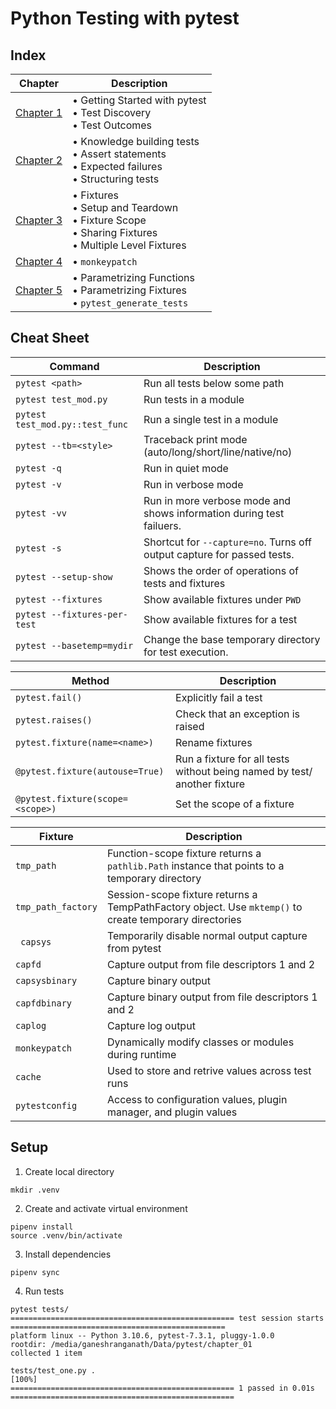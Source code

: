 # Python Testing with pytest

## Index
| Chapter                            | Description                                                                                                  |
|------------------------------------|--------------------------------------------------------------------------------------------------------------|
| [Chapter 1](chapter_01/README.md)  | • Getting Started with pytest<br> • Test Discovery<br> • Test Outcomes                                       |
| [Chapter 2](chapter_02/README.md)  | • Knowledge building tests<br> • Assert statements<br> • Expected failures<br> • Structuring tests           |
| [Chapter 3](chapter_03/README.md)  | • Fixtures<br> • Setup and Teardown<br> • Fixture Scope<br> • Sharing Fixtures<br> • Multiple Level Fixtures |
| [Chapter 4](chapter_04/README.md)  | • `monkeypatch`                                                                                              |
| [Chapter 5](chapter_05/README.md)  | • Parametrizing Functions<br> • Parametrizing Fixtures<br> • `pytest_generate_tests`                         |

## Cheat Sheet
| Command                         | Description                                                             |
|---------------------------------|-------------------------------------------------------------------------|
| `pytest <path>`                 | Run all tests below some path                                           |
| `pytest test_mod.py`            | Run tests in a module                                                   |
| `pytest test_mod.py::test_func` | Run a single test in a module                                           |
| `pytest --tb=<style>`           | Traceback print mode (auto/long/short/line/native/no)                   |
| `pytest -q`                     | Run in quiet mode                                                       |
| `pytest -v`                     | Run in verbose mode                                                     |
| `pytest -vv`                    | Run in more verbose mode and shows information during test failuers.    |
| `pytest -s`                     | Shortcut for `--capture=no`. Turns off output capture for passed tests. |
| `pytest --setup-show`           | Shows the order of operations of tests and fixtures                     |
| `pytest --fixtures`             | Show available fixtures under `PWD`                                     |
| `pytest --fixtures-per-test`    | Show available fixtures for a test                                      |
| `pytest --basetemp=mydir`       | Change the base temporary directory for test execution.                 |

| Method                            | Description                                                              |
|-----------------------------------|--------------------------------------------------------------------------|
| `pytest.fail()`                   | Explicitly fail a test                                                   |
| `pytest.raises()`                 | Check that an exception is raised                                        |
| `pytest.fixture(name=<name>)`     | Rename fixtures                                                          |
| `@pytest.fixture(autouse=True)`   | Run a fixture for all tests without being named by test/ another fixture |
| `@pytest.fixture(scope=<scope>)`  | Set the scope of a fixture                                               |

| Fixture            | Description                                                                                             |
|--------------------|---------------------------------------------------------------------------------------------------------|
| `tmp_path`         | Function-scope fixture returns a `pathlib.Path` instance that points to a temporary directory           |
| `tmp_path_factory` | Session-scope fixture returns a TempPathFactory object. Use `mktemp()` to create temporary directories  |
| ` capsys`          | Temporarily disable normal output capture from pytest                                                   |
| `capfd`            | Capture output from file descriptors 1 and 2                                                            |
| `capsysbinary`     | Capture binary output                                                                                   |
| `capfdbinary`      | Capture binary output from file descriptors 1 and 2                                                     |
| `caplog`           | Capture log output                                                                                      |
| `monkeypatch`      | Dynamically modify classes or modules during runtime                                                    |
| `cache`            | Used to store and retrive values across test runs                                                       |
| `pytestconfig`     | Access to configuration values, plugin manager, and plugin values                                       |

## Setup
1. Create local directory
```shell
mkdir .venv
```
2. Create and activate virtual environment
```shell
pipenv install
source .venv/bin/activate
```
3. Install dependencies
```shell
pipenv sync
```
4. Run tests
```shell
pytest tests/
================================================== test session starts ================================================
platform linux -- Python 3.10.6, pytest-7.3.1, pluggy-1.0.0
rootdir: /media/ganeshranganath/Data/pytest/chapter_01
collected 1 item

tests/test_one.py .                                                                                              [100%]
================================================== 1 passed in 0.01s ==================================================
```
